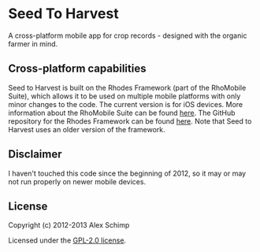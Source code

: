 Seed To Harvest
=============

A cross-platform mobile app for crop records - designed with the organic farmer in mind.

Cross-platform capabilities
---------------
Seed to Harvest is built on the Rhodes Framework (part of the RhoMobile Suite), which allows it to be used on multiple mobile platforms with only minor changes to the code. The current version is for iOS devices. More information about the RhoMobile Suite can be found [here](http://www.motorolasolutions.com/US-EN/Business+Product+and+Services/Software+and+Applications/RhoMobile+Suite). The GitHub repository for the Rhodes Framework can be found [here](https://github.com/rhomobile/rhodes). Note that Seed to Harvest uses an older version of the framework.

Disclaimer
---------------
I haven't touched this code since the beginning of 2012, so it may or may not run properly on newer mobile devices.

License
---------------

Copyright (c) 2012-2013 Alex Schimp

Licensed under the [GPL-2.0 license](http://opensource.org/licenses/GPL-2.0).